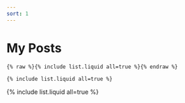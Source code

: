```yaml
---
sort: 1
---
```


# My Posts

```
{% raw %}{% include list.liquid all=true %}{% endraw %}

{% include list.liquid all=true %}
```

{% include list.liquid all=true %}

